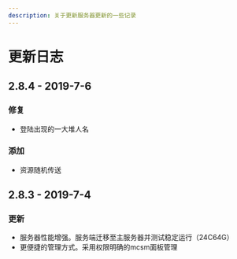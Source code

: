 ```yaml
---
description: 关于更新服务器更新的一些记录
---
```


# 更新日志

## 2.8.4 - 2019-7-6

### 修复

* 登陆出现的一大堆人名

### 添加

* 资源随机传送

## 2.8.3 - 2019-7-4

### 更新

* 服务器性能增强。服务端迁移至主服务器并测试稳定运行（24C64G）
* 更便捷的管理方式。采用权限明确的mcsm面板管理



